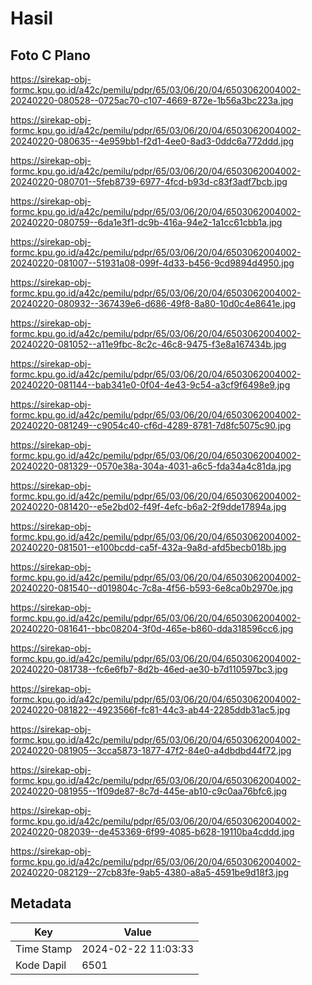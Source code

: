 # Hasil

## Foto C Plano

https://sirekap-obj-formc.kpu.go.id/a42c/pemilu/pdpr/65/03/06/20/04/6503062004002-20240220-080528--0725ac70-c107-4669-872e-1b56a3bc223a.jpg

https://sirekap-obj-formc.kpu.go.id/a42c/pemilu/pdpr/65/03/06/20/04/6503062004002-20240220-080635--4e959bb1-f2d1-4ee0-8ad3-0ddc6a772ddd.jpg

https://sirekap-obj-formc.kpu.go.id/a42c/pemilu/pdpr/65/03/06/20/04/6503062004002-20240220-080701--5feb8739-6977-4fcd-b93d-c83f3adf7bcb.jpg

https://sirekap-obj-formc.kpu.go.id/a42c/pemilu/pdpr/65/03/06/20/04/6503062004002-20240220-080759--6da1e3f1-dc9b-416a-94e2-1a1cc61cbb1a.jpg

https://sirekap-obj-formc.kpu.go.id/a42c/pemilu/pdpr/65/03/06/20/04/6503062004002-20240220-081007--51931a08-099f-4d33-b456-9cd9894d4950.jpg

https://sirekap-obj-formc.kpu.go.id/a42c/pemilu/pdpr/65/03/06/20/04/6503062004002-20240220-080932--367439e6-d686-49f8-8a80-10d0c4e8641e.jpg

https://sirekap-obj-formc.kpu.go.id/a42c/pemilu/pdpr/65/03/06/20/04/6503062004002-20240220-081052--a11e9fbc-8c2c-46c8-9475-f3e8a167434b.jpg

https://sirekap-obj-formc.kpu.go.id/a42c/pemilu/pdpr/65/03/06/20/04/6503062004002-20240220-081144--bab341e0-0f04-4e43-9c54-a3cf9f6498e9.jpg

https://sirekap-obj-formc.kpu.go.id/a42c/pemilu/pdpr/65/03/06/20/04/6503062004002-20240220-081249--c9054c40-cf6d-4289-8781-7d8fc5075c90.jpg

https://sirekap-obj-formc.kpu.go.id/a42c/pemilu/pdpr/65/03/06/20/04/6503062004002-20240220-081329--0570e38a-304a-4031-a6c5-fda34a4c81da.jpg

https://sirekap-obj-formc.kpu.go.id/a42c/pemilu/pdpr/65/03/06/20/04/6503062004002-20240220-081420--e5e2bd02-f49f-4efc-b6a2-2f9dde17894a.jpg

https://sirekap-obj-formc.kpu.go.id/a42c/pemilu/pdpr/65/03/06/20/04/6503062004002-20240220-081501--e100bcdd-ca5f-432a-9a8d-afd5becb018b.jpg

https://sirekap-obj-formc.kpu.go.id/a42c/pemilu/pdpr/65/03/06/20/04/6503062004002-20240220-081540--d019804c-7c8a-4f56-b593-6e8ca0b2970e.jpg

https://sirekap-obj-formc.kpu.go.id/a42c/pemilu/pdpr/65/03/06/20/04/6503062004002-20240220-081641--bbc08204-3f0d-465e-b860-dda318596cc6.jpg

https://sirekap-obj-formc.kpu.go.id/a42c/pemilu/pdpr/65/03/06/20/04/6503062004002-20240220-081738--fc6e6fb7-8d2b-46ed-ae30-b7d110597bc3.jpg

https://sirekap-obj-formc.kpu.go.id/a42c/pemilu/pdpr/65/03/06/20/04/6503062004002-20240220-081822--4923566f-fc81-44c3-ab44-2285ddb31ac5.jpg

https://sirekap-obj-formc.kpu.go.id/a42c/pemilu/pdpr/65/03/06/20/04/6503062004002-20240220-081905--3cca5873-1877-47f2-84e0-a4dbdbd44f72.jpg

https://sirekap-obj-formc.kpu.go.id/a42c/pemilu/pdpr/65/03/06/20/04/6503062004002-20240220-081955--1f09de87-8c7d-445e-ab10-c9c0aa76bfc6.jpg

https://sirekap-obj-formc.kpu.go.id/a42c/pemilu/pdpr/65/03/06/20/04/6503062004002-20240220-082039--de453369-6f99-4085-b628-19110ba4cddd.jpg

https://sirekap-obj-formc.kpu.go.id/a42c/pemilu/pdpr/65/03/06/20/04/6503062004002-20240220-082129--27cb83fe-9ab5-4380-a8a5-4591be9d18f3.jpg


## Metadata

| Key        | Value               |
| ---------- | ------------------- |
| Time Stamp | 2024-02-22 11:03:33 |
| Kode Dapil | 6501                |



